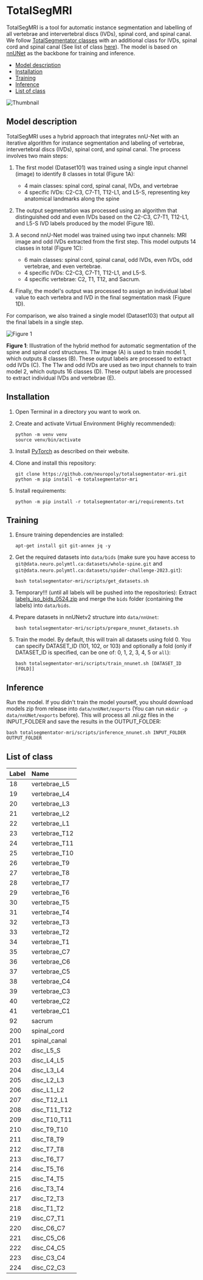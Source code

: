 # TotalSegMRI

TotalSegMRI is a tool for automatic instance segmentation and labelling of all vertebrae and intervertebral discs (IVDs), spinal cord, and spinal canal. We follow [TotalSegmentator classes](https://github.com/wasserth/TotalSegmentator/tree/v1.5.7#class-details) with an additional class for IVDs, spinal cord and spinal canal (See list of class [here](#list-of-class)). The model is based on [nnUNet](https://github.com/MIC-DKFZ/nnUNet) as the backbone for training and inference.

- [Model description](#model-description)
- [Installation](#installation)
- [Training](#training)
- [Inference](#inference)
- [List of class](#list-of-class)

![Thumbnail](https://github.com/neuropoly/totalsegmentator-mri/assets/36595323/c7a4a951-fcb9-43a2-8c9c-9fafa33e4d67)

## Model description

TotalSegMRI uses a hybrid approach that integrates nnU-Net with an iterative algorithm for instance segmentation and labeling of vertebrae, intervertebral discs (IVDs), spinal cord, and spinal canal. The process involves two main steps:

1. The first model (Dataset101) was trained using a single input channel (image) to identify 8 classes in total (Figure 1A):

   - 4 main classes: spinal cord, spinal canal, IVDs, and vertebrae
   - 4 specific IVDs: C2-C3, C7-T1, T12-L1, and L5-S, representing key anatomical landmarks along the spine

1. The output segmentation was processed using an algorithm that distinguished odd and even IVDs based on the C2-C3, C7-T1, T12-L1, and L5-S IVD labels produced by the model (Figure 1B).

1. A second nnU-Net model was trained using two input channels: MRI image and odd IVDs extracted from the first step. This model outputs 14 classes in total (Figure 1C):

   - 6 main classes: spinal cord, spinal canal, odd IVDs, even IVDs, odd vertebrae, and even vertebrae.
   - 4 specific IVDs: C2-C3, C7-T1, T12-L1, and L5-S.
   - 4 specific vertebrae: C2, T1, T12, and Sacrum.

1. Finally, the model's output was processed to assign an individual label value to each vertebra and IVD in the final segmentation mask (Figure 1D).

For comparison, we also trained a single model (Dataset103) that output all the final labels in a single step.

![Figure 1](https://github.com/neuropoly/totalsegmentator-mri/assets/36595323/3958cbc6-a059-4ccf-b3b1-02dbc3a4a62d)

**Figure 1**: Illustration of the hybrid method for automatic segmentation of the spine and spinal cord structures. T1w image (A) is used to train model 1, which outputs 8 classes (B). These output labels are processed to extract odd IVDs (C). The T1w and odd IVDs are used as two input channels to train model 2, which outputs 16 classes (D). These output labels are processed to extract individual IVDs and vertebrae (E).

## Installation

1. Open Terminal in a directory you want to work on.

1. Create and activate Virtual Environment (Highly recommended):
    ```
    python -m venv venv
    source venv/bin/activate
    ```

1. Install [PyTorch](https://pytorch.org/get-started/locally/) as described on their website.

1. Clone and install this repository:
    ```
    git clone https://github.com/neuropoly/totalsegmentator-mri.git
    python -m pip install -e totalsegmentator-mri
    ```

1. Install requirements:
    ```
    python -m pip install -r totalsegmentator-mri/requirements.txt
    ```

## Training

1. Ensure training dependencies are installed:
    ```
    apt-get install git git-annex jq -y
    ```

1. Get the required datasets into `data/bids` (make sure you have access to `git@data.neuro.polymtl.ca:datasets/whole-spine.git` and `git@data.neuro.polymtl.ca:datasets/spider-challenge-2023.git`):
    ```
    bash totalsegmentator-mri/scripts/get_datasets.sh
    ```

1. Temporary!!! (until all labels will be pushed into the repositories): Extract [labels_iso_bids_0524.zip](https://github.com/neuropoly/totalsegmentator-mri/releases/download/labels/labels_iso_bids_0524.zip) and merge the `bids` folder (containing the labels) into `data/bids`.

1. Prepare datasets in nnUNetv2 structure into `data/nnUnet`:
    ```
    bash totalsegmentator-mri/scripts/prepare_nnunet_datasets.sh
    ```

1. Train the model. By default, this will train all datasets using fold 0. You can specify DATASET_ID (101, 102, or 103) and optionally a fold (only if DATASET_ID is specified, can be one of: 0, 1, 2, 3, 4, 5 or `all`):
    ```
    bash totalsegmentator-mri/scripts/train_nnunet.sh [DATASET_ID [FOLD]]
    ```

## Inference
Run the model. If you didn't train the model yourself, you should download models zip from release into `data/nnUNet/exports` (You can run `mkdir -p data/nnUNet/exports` before). This will process all .nii.gz files in the INPUT_FOLDER and save the results in the OUTPUT_FOLDER:
```
bash totalsegmentator-mri/scripts/inference_nnunet.sh INPUT_FOLDER OUTPUT_FOLDER
```

## List of class

|Label|Name|
|:-----|:-----|
| 18 | vertebrae_L5 |
| 19 | vertebrae_L4 |
| 20 | vertebrae_L3 |
| 21 | vertebrae_L2 |
| 22 | vertebrae_L1 |
| 23 | vertebrae_T12 |
| 24 | vertebrae_T11 |
| 25 | vertebrae_T10 |
| 26 | vertebrae_T9 |
| 27 | vertebrae_T8 |
| 28 | vertebrae_T7 |
| 29 | vertebrae_T6 |
| 30 | vertebrae_T5 |
| 31 | vertebrae_T4 |
| 32 | vertebrae_T3 |
| 33 | vertebrae_T2 |
| 34 | vertebrae_T1 |
| 35 | vertebrae_C7 |
| 36 | vertebrae_C6 |
| 37 | vertebrae_C5 |
| 38 | vertebrae_C4 |
| 39 | vertebrae_C3 |
| 40 | vertebrae_C2 |
| 41 | vertebrae_C1 |
| 92 | sacrum |
| 200 | spinal_cord |
| 201 | spinal_canal |
| 202 | disc_L5_S |
| 203 | disc_L4_L5 |
| 204 | disc_L3_L4 |
| 205 | disc_L2_L3 |
| 206 | disc_L1_L2 |
| 207 | disc_T12_L1 |
| 208 | disc_T11_T12 |
| 209 | disc_T10_T11 |
| 210 | disc_T9_T10 |
| 211 | disc_T8_T9 |
| 212 | disc_T7_T8 |
| 213 | disc_T6_T7 |
| 214 | disc_T5_T6 |
| 215 | disc_T4_T5 |
| 216 | disc_T3_T4 |
| 217 | disc_T2_T3 |
| 218 | disc_T1_T2 |
| 219 | disc_C7_T1 |
| 220 | disc_C6_C7 |
| 221 | disc_C5_C6 |
| 222 | disc_C4_C5 |
| 223 | disc_C3_C4 |
| 224 | disc_C2_C3 |
